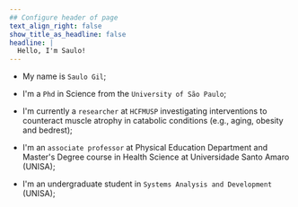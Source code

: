 ```yaml
---
## Configure header of page
text_align_right: false
show_title_as_headline: false
headline: |
  Hello, I'm Saulo!
---
```


<!-- this is a subheadline -->
 - My name is `Saulo Gil`;
 
 - I'm a `Phd` in Science from the `University of São Paulo`;
 
 - I'm currently a `researcher` at `HCFMUSP` investigating interventions to counteract muscle atrophy in catabolic conditions (e.g., aging, obesity and bedrest);
 
 - I'm an `associate professor` at Physical Education Department and Master's Degree course in Health Science at Universidade Santo Amaro (UNISA);
 
 - I'm an undergraduate student in `Systems Analysis and Development` (UNISA); 
